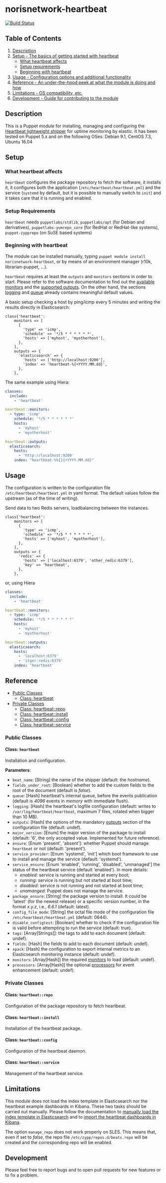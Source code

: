 # norisnetwork-heartbeat

[![Build Status](https://travis-ci.org/noris-network/norisnetwork-heartbeat.svg?branch=master)](https://travis-ci.org/noris-network/norisnetwork-heartbeat)

## Table of Contents

1. [Description](#description)
1. [Setup - The basics of getting started with heartbeat](#setup)
    * [What heartbeat affects](#what-heartbeat-affects)
    * [Setup requirements](#setup-requirements)
    * [Beginning with heartbeat](#beginning-with-heartbeat)
1. [Usage - Configuration options and additional functionality](#usage)
1. [Reference - An under-the-hood peek at what the module is doing and how](#reference)
1. [Limitations - OS compatibility, etc.](#limitations)
1. [Development - Guide for contributing to the module](#development)

## Description

This is a Puppet module for installing, managing and configuring the [Heartbeat lightweight shipper](https://www.elastic.co/guide/en/beats/heartbeat/current/heartbeat-overview.html) for uptime monitoring by elastic.
It has been tested on Puppet 5.x and on the following OSes: Debian 9.1, CentOS 7.3, Ubuntu 16.04

## Setup

### What heartbeat affects

`heartbeat` configures the package repository to fetch the software, it installs it, it configures both the application (`/etc/heartbeat/heartbeat.yml`) and the service (`systemd` by default, but it is possible to manually switch to `init`) and it takes care that it is running and enabled.

### Setup Requirements

`heartbeat` needs `puppetlabs/stdlib`, `puppetlabs/apt` (for Debian and derivatives), `puppetlabs-yumrepo_core` (for RedHat or RedHat-like systems), `puppet-zypprepo` (on SuSE based systems)

### Beginning with heartbeat

The module can be installed manually, typing `puppet module install norisnetwork-heartbeat`, or by means of an environment manager (r10k, librarian-puppet, ...).

`heartbeat` requires at least the `outputs` and `monitors` sections in order to start. Please refer to the software documentation to find out the [available monitors](https://www.elastic.co/guide/en/beats/heartbeat/current/configuration-heartbeat-options.html) and the [supported outputs](https://www.elastic.co/guide/en/beats/heartbeat/current/configuring-output.html). On the other hand, the sections [logging](https://www.elastic.co/guide/en/beats/heartbeat/current/configuration-logging.html) and [queue](https://www.elastic.co/guide/en/beats/heartbeat/current/configuring-internal-queue.html) already contains meaningful default values.

A basic setup checking a host by ping/icmp every 5 minutes and writing the results directly in Elasticsearch:

```puppet
class{'heartbeat':
    monitors => [
      {
        'type' => 'icmp',
        'schedule' => '*/5 * * * * * *',
        'hosts' => ['myhost', 'myotherhost'],
      },
    ],
    outputs => {
      'elasticsearch' => {
        'hosts' => ['http://localhost:9200'],
        'index' => 'heartbeat-%{+YYYY.MM.dd}',
      },
    },
```

The same example using Hiera:

``` yaml
classes:
  include:
    - 'heartbeat'

heartbeat::monitors:
  - type: 'icmp'
    schedule: '*/5 * * * * * *'
    hosts:
      - 'myhost'
      - 'myotherhost'

heartbeat::outputs:
  elasticsearch:
    hosts:
      - 'http://localhost:9200'
    index: "heartbeat-%%{}{+YYYY.MM.dd}"
```

## Usage

The configuration is written to the configuration file `/etc/heartbeat/heartbeat.yml` in yaml format. The default values follow the upstream (as of the time of writing).

Send data to two Redis servers, loadbalancing between the instances.

```puppet
class{'heartbeat':
    monitors => [
      {
        'type' => 'icmp',
        'schedule' => '*/5 * * * * * *',
        'hosts' => ['myhost', 'myotherhost'],
      },
    ],
    outputs => {
      'redis' => {
        'hosts' => ['localhost:6379', 'other_redis:6379'],
        'key' => 'heartbeat',
      },
    },
```

or, using Hiera

``` yaml
classes:
  include:
    - 'heartbeat'

heartbeat::monitors:
  - type: 'icmp'
    schedule: '*/5 * * * * * *'
    hosts:
      - 'myhost'
      - 'myotherhost'

heartbeat::outputs:
  elasticsearch:
    hosts:
      - 'localhost:6379'
      - 'itger:redis:6379'
    index: 'heartbeat'
```

## Reference

* [Public Classes](#public-classes)
  * [Class: heartbeat](#class-heartbeat)
* [Private Classes](#private-classes)
  * [Class: heartbeat::repo](#class-heartbeat-repo)
  * [Class: heartbeat::install](#class-heartbeat-install)
  * [Class: heartbeat::config](#class-heartbeat-config)
  * [Class: heartbeat::service](#class-heartbeat-service)

### Public Classes

#### Class: `heartbeat`

Installation and configuration.

**Parameters**:

* `beat_name`: [String] the name of the shipper (default: the *hostname*).
* `fields_under_root`: [Boolean] whether to add the custom fields to the root of the document (default is *false*).
* `queue`: [Hash] heartbeat's internal queue, before the events publication (default is *4096* events in *memory* with immediate flush).
* `logging`: [Hash] the heartbeat's logfile configuration (default: writes to `/var/log/heartbeat/heartbeat`, maximum 7 files, rotated when bigger than 10 MB).
* `outputs`: [Hash] the options of the mandatory [outputs](https://www.elastic.co/guide/en/beats/heartbeat/current/configuring-output.html) section of the configuration file (default: undef).
* `major_version`: [Enum] the major version of the package to install (default: '6', the only accepted value. Implemented for future reference).
* `ensure`: [Enum 'present', 'absent']: whether Puppet should manage `heartbeat` or not (default: 'present').
* `service_provider`: [Enum 'systemd', 'init'] which boot framework to use to install and manage the service (default: 'systemd').
* `service_ensure`: [Enum 'enabled', 'running', 'disabled', 'unmanaged'] the status of the heartbeat service (default 'enabled'). In more details:
  * *enabled*: service is running and started at every boot;
  * *running*: service is running but not started at boot time;
  * *disabled*: service is not running and not started at boot time;
  * *unamanged*: Puppet does not manage the service.
* `package_ensure`: [String] the package version to install. It could be 'latest' (for the newest release) or a specific version number, in the format *x.y.z*, i.e., *6.6.1* (default: latest).
* `config_file_mode`: [String] the octal file mode of the configuration file `/etc/heartbeat/heartbeat.yml` (default: 0644).
* `disable_configtest`: [Boolean] whether to check if the configuration file is valid before attempting to run the service (default: true).
* `tags`: [Array[Strings]]: the tags to add to each document (default: undef).
* `fields`: [Hash] the fields to add to each document (default: undef).
* `xpack`: [Hash] the configuration to export internal metrics to an Elasticsearch monitoring instance  (default: undef).
* `monitors`: [Array[Hash]] the required [monitors](https://www.elastic.co/guide/en/beats/heartbeat/current/configuration-heartbeat-options.html) to load (default: undef).
* `processors`: [Array[Hash]] the optional [processors](https://www.elastic.co/guide/en/beats/heartbeat/current/defining-processors.html) for event enhancement (default: undef).

### Private Classes

#### Class: `heartbeat::repo`

Configuration of the package repository to fetch heartbeat.

#### Class: `heartbeat::install`

Installation of the heartbeat package.

#### Class: `heartbeat::config`

Configuration of the heartbeat daemon.

#### Class: `heartbeat::service`

Management of the heartbeat service.

## Limitations

This module does not load the index template in Elasticsearch nor the heartbeat example dashboards in Kibana. These two tasks should be carried out manually. Please follow the documentation to [manually load the index template in Elasticsearch](https://www.elastic.co/guide/en/beats/heartbeat/current/heartbeat-template.html#load-template-manually-alternate) and to [import the heartbeat dashboards in Kibana](https://www.elastic.co/guide/en/beats/devguide/current/import-dashboards.html).

The option `manage_repo` does not work properly on SLES. This means that, even if set to *false*, the repo file
`/etc/zypp/repos.d/beats.repo` will be created and the corresponding repo will be enabled.

## Development

Please feel free to report bugs and to open pull requests for new features or to fix a problem.
